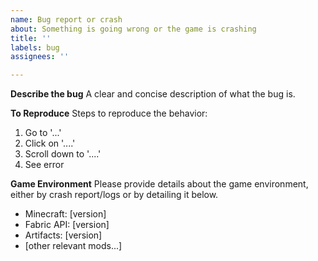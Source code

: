 ```yaml
---
name: Bug report or crash
about: Something is going wrong or the game is crashing
title: ''
labels: bug
assignees: ''

---
```


**Describe the bug**
A clear and concise description of what the bug is.

**To Reproduce**
Steps to reproduce the behavior:
1. Go to '...'
2. Click on '....'
3. Scroll down to '....'
4. See error

**Game Environment**
Please provide details about the game environment, either by crash report/logs or by detailing it below.
 - Minecraft: [version]
 - Fabric API: [version]
 - Artifacts: [version]
- [other relevant mods...]
